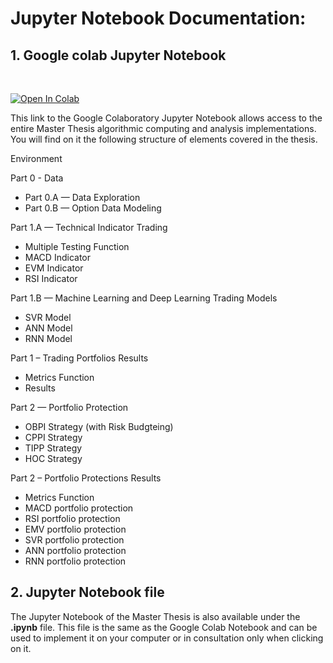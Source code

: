 


# Jupyter Notebook Documentation:



## 1. Google colab Jupyter Notebook

<br/>

[![Open In Colab](https://colab.research.google.com/assets/colab-badge.svg)](https://colab.research.google.com/drive/11fdMWo-uugkErJrku6rkDVrZj8u7E7vc?usp=sharing) 




This link to the Google Colaboratory Jupyter Notebook allows access to the entire Master Thesis algorithmic computing and analysis implementations. You will find on it the following structure of elements covered in the thesis.

Environment

Part 0 - Data
  - Part 0.A — Data Exploration
  - Part 0.B — Option Data Modeling

Part 1.A — Technical Indicator Trading
  - Multiple Testing Function
  - MACD Indicator
  - EVM Indicator
  - RSI Indicator

Part 1.B — Machine Learning and Deep Learning Trading Models
  - SVR Model
  - ANN Model
  - RNN Model

Part 1 – Trading Portfolios Results
  - Metrics Function
  - Results

Part 2 — Portfolio Protection
  - OBPI Strategy (with Risk Budgteing)
  - CPPI Strategy
  - TIPP Strategy
  - HOC Strategy

Part 2 – Portfolio Protections Results
  - Metrics Function
  - MACD portfolio protection
  - RSI portfolio protection
  - EMV portfolio protection
  - SVR portfolio protection
  - ANN portfolio protection
  - RNN portfolio protection


## 2. Jupyter Notebook file

The Jupyter Notebook of the Master Thesis is also available under the **.ipynb** file. This file is the same as the Google Colab Notebook and can be used to implement it on your computer or in consultation only when clicking on it.
